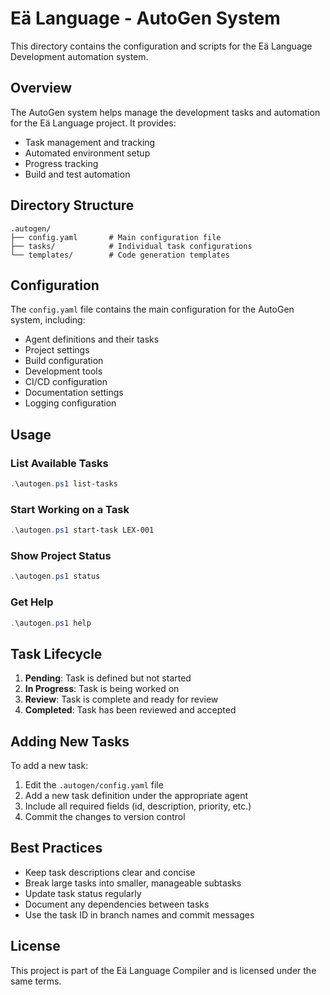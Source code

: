 # Eä Language - AutoGen System

This directory contains the configuration and scripts for the Eä Language Development automation system.

## Overview

The AutoGen system helps manage the development tasks and automation for the Eä Language project. It provides:

- Task management and tracking
- Automated environment setup
- Progress tracking
- Build and test automation

## Directory Structure

```
.autogen/
├── config.yaml       # Main configuration file
├── tasks/            # Individual task configurations
└── templates/        # Code generation templates
```

## Configuration

The `config.yaml` file contains the main configuration for the AutoGen system, including:

- Agent definitions and their tasks
- Project settings
- Build configuration
- Development tools
- CI/CD configuration
- Documentation settings
- Logging configuration

## Usage

### List Available Tasks

```powershell
.\autogen.ps1 list-tasks
```

### Start Working on a Task

```powershell
.\autogen.ps1 start-task LEX-001
```

### Show Project Status

```powershell
.\autogen.ps1 status
```

### Get Help

```powershell
.\autogen.ps1 help
```

## Task Lifecycle

1. **Pending**: Task is defined but not started
2. **In Progress**: Task is being worked on
3. **Review**: Task is complete and ready for review
4. **Completed**: Task has been reviewed and accepted

## Adding New Tasks

To add a new task:

1. Edit the `.autogen/config.yaml` file
2. Add a new task definition under the appropriate agent
3. Include all required fields (id, description, priority, etc.)
4. Commit the changes to version control

## Best Practices

- Keep task descriptions clear and concise
- Break large tasks into smaller, manageable subtasks
- Update task status regularly
- Document any dependencies between tasks
- Use the task ID in branch names and commit messages

## License

This project is part of the Eä Language Compiler and is licensed under the same terms.
